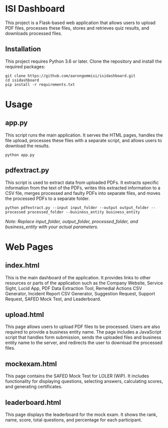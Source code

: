 # ISI Dashboard 

This project is a Flask-based web application that allows users to upload PDF files, processes these files, stores and retrieves quiz results, and downloads processed files.

## Installation

This project requires Python 3.6 or later. Clone the repository and install the required packages:

```
git clone https://github.com/aarongommisi/isidashboard.git
cd isidashboard
pip install -r requirements.txt

```

# Usage

## app.py

This script runs the main application. It serves the HTML pages, handles the file upload, processes these files with a separate script, and allows users to download the results.

```
python app.py
```

## pdfextract.py

This script is used to extract data from uploaded PDFs. It extracts specific information from the text of the PDFs, writes this extracted information to a CSV file, merges processed and faulty PDFs into separate files, and moves the processed PDFs to a separate folder.

```
python pdfextract.py --input input_folder --output output_folder --processed processed_folder --business_entity business_entity
```

*Note: Replace input_folder, output_folder, processed_folder, and business_entity with your actual parameters.*


# Web Pages


## index.html

This is the main dashboard of the application. It provides links to other resources or parts of the application such as the Company Website, Service Sight, Lucid App, PDF Data Extraction Tool, Remedial Actions CSV Generator, Incident Report CSV Generator, Suggestion Request, Support Request, SAFED Mock Test, and Leaderboard.

## upload.html

This page allows users to upload PDF files to be processed. Users are also required to provide a business entity name. The page includes a JavaScript script that handles form submission, sends the uploaded files and business entity name to the server, and redirects the user to download the processed files.

## mockexam.html

This page contains the SAFED Mock Test for LOLER (WiP). It includes functionality for displaying questions, selecting answers, calculating scores, and generating certificates.

## leaderboard.html

This page displays the leaderboard for the mock exam. It shows the rank, name, score, total questions, and percentage for each participant.





